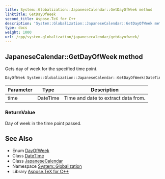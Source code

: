 ```yaml
---
title: System::Globalization::JapaneseCalendar::GetDayOfWeek method
linktitle: GetDayOfWeek
second_title: Aspose.TeX for C++
description: 'System::Globalization::JapaneseCalendar::GetDayOfWeek method. Gets day of week for the specified time point in C++.'
type: docs
weight: 1000
url: /cpp/system.globalization/japanesecalendar/getdayofweek/
---
```

## JapaneseCalendar::GetDayOfWeek method


Gets day of week for the specified time point.

```cpp
DayOfWeek System::Globalization::JapaneseCalendar::GetDayOfWeek(DateTime time) const override
```


| Parameter | Type | Description |
| --- | --- | --- |
| time | DateTime | Time and date to extract data from. |

### ReturnValue

Day of week in the time point passed.

## See Also

* Enum [DayOfWeek](../../../system/dayofweek/)
* Class [DateTime](../../../system/datetime/)
* Class [JapaneseCalendar](../)
* Namespace [System::Globalization](../../)
* Library [Aspose.TeX for C++](../../../)
